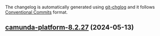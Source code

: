 The changelog is automatically generated using [git-chglog](https://github.com/git-chglog/git-chglog)
and it follows [Conventional Commits](https://www.conventionalcommits.org/en/v1.0.0/) format.


<a name="camunda-platform-8.2.27"></a>
## [camunda-platform-8.2.27](https://github.com/camunda/camunda-platform-helm/compare/camunda-platform-8.2.26...camunda-platform-8.2.27) (2024-05-13)

